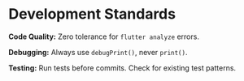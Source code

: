 # Development Standards

**Code Quality:** Zero tolerance for `flutter analyze` errors.

**Debugging:** Always use `debugPrint()`, never `print()`.

**Testing:** Run tests before commits. Check for existing test patterns.
